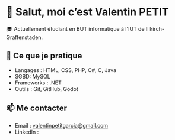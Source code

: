 # 👋 Salut, moi c’est Valentin PETIT  

🎓 Actuellement étudiant en BUT informatique à l'IUT de Illkirch-Graffenstaden.  

## 🔧 Ce que je pratique
- Langages : HTML, CSS, PHP, C#, C, Java
- SGBD: MySQL 
- Frameworks : .NET
- Outils : Git, GitHub, Godot  

## 📫 Me contacter
- Email : valentinpetitgarcia@gmail.com
- LinkedIn : 
